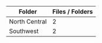 | Folder        |   Files / Folders |
|---------------|-------------------|
| North Central |                 2 |
| Southwest     |                 2 |